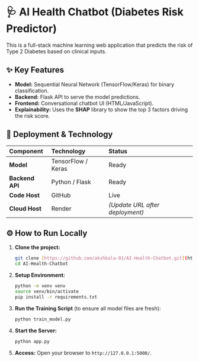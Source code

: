 # 🩺 AI Health Chatbot (Diabetes Risk Predictor)

This is a full-stack machine learning web application that predicts the risk of Type 2 Diabetes based on clinical inputs.

## ✨ Key Features
* **Model:** Sequential Neural Network (TensorFlow/Keras) for binary classification.
* **Backend:** Flask API to serve the model predictions.
* **Frontend:** Conversational chatbot UI (HTML/JavaScript).
* **Explainability:** Uses the **SHAP** library to show the top 3 factors driving the risk score.

## 🚀 Deployment & Technology

| Component | Technology | Status |
| :--- | :--- | :--- |
| **Model** | TensorFlow / Keras | Ready |
| **Backend API** | Python / Flask | Ready |
| **Code Host** | GitHub | Live |
| **Cloud Host** | Render | *(Update URL after deployment)* |

## ⚙️ How to Run Locally

1.  **Clone the project:**
    ```bash
    git clone [https://github.com/akshbala-01/AI-Health-Chatbot.git](https://github.com/akshbala-01/AI-Health-Chatbot.git)
    cd AI-Health-Chatbot
    ```
2.  **Setup Environment:**
    ```bash
    python -m venv venv
    source venv/bin/activate
    pip install -r requirements.txt
    ```
3.  **Run the Training Script** (to ensure all model files are fresh):
    ```bash
    python train_model.py
    ```
4.  **Start the Server:**
    ```bash
    python app.py
    ```
5.  **Access:** Open your browser to `http://127.0.0.1:5000/`.
